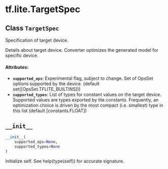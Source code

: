 <div itemscope itemtype="http://developers.google.com/ReferenceObject">
<meta itemprop="name" content="tf.lite.TargetSpec" />
<meta itemprop="path" content="Stable" />
<meta itemprop="property" content="__init__"/>
</div>

# tf.lite.TargetSpec

## Class `TargetSpec`



Specification of target device.

Details about target device. Converter optimizes the generated model for
specific device.

#### Attributes:

* <b>`supported_ops`</b>: Experimental flag, subject to change. Set of OpsSet options
    supported by the device. (default set([OpsSet.TFLITE_BUILTINS]))
* <b>`supported_types`</b>: List of types for constant values on the target device.
    Supported values are types exported by lite.constants. Frequently, an
    optimization choice is driven by the most compact (i.e. smallest)
    type in this list (default [constants.FLOAT])

<h2 id="__init__"><code>__init__</code></h2>

``` python
__init__(
    supported_ops=None,
    supported_types=None
)
```

Initialize self.  See help(type(self)) for accurate signature.



